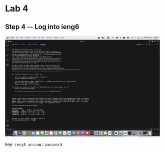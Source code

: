 # Lab 4

## Step 4 --  Log into ieng6
![image](step4.png)

key: ``ieng6 account`` <enter> ``password`` <enter>
